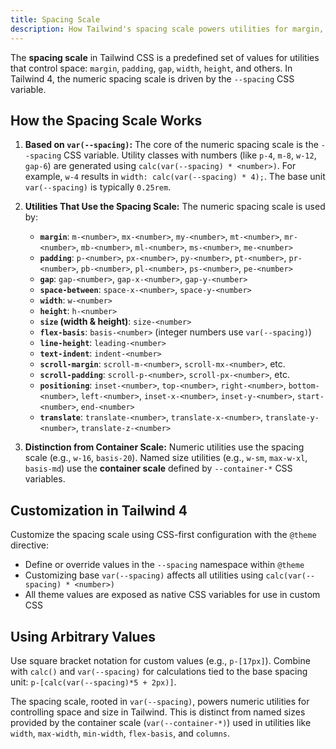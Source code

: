 ```yaml
---
title: Spacing Scale
description: How Tailwind's spacing scale powers utilities for margin, padding, gap, and sizing with the --spacing CSS variable.
---
```


The **spacing scale** in Tailwind CSS is a predefined set of values for utilities that control space: `margin`, `padding`, `gap`, `width`, `height`, and others. In Tailwind 4, the numeric spacing scale is driven by the `--spacing` CSS variable.

## How the Spacing Scale Works

1. **Based on `var(--spacing)`:** The core of the numeric spacing scale is the `--spacing` CSS variable. Utility classes with numbers (like `p-4`, `m-8`, `w-12`, `gap-6`) are generated using `calc(var(--spacing) * <number>)`. For example, `w-4` results in `width: calc(var(--spacing) * 4);`. The base unit `var(--spacing)` is typically `0.25rem`.

2. **Utilities That Use the Spacing Scale:** The numeric spacing scale is used by:

   - **`margin`**: `m-<number>`, `mx-<number>`, `my-<number>`, `mt-<number>`, `mr-<number>`, `mb-<number>`, `ml-<number>`, `ms-<number>`, `me-<number>`
   - **`padding`**: `p-<number>`, `px-<number>`, `py-<number>`, `pt-<number>`, `pr-<number>`, `pb-<number>`, `pl-<number>`, `ps-<number>`, `pe-<number>`
   - **`gap`**: `gap-<number>`, `gap-x-<number>`, `gap-y-<number>`
   - **`space-between`**: `space-x-<number>`, `space-y-<number>`
   - **`width`**: `w-<number>`
   - **`height`**: `h-<number>`
   - **`size` (width & height)**: `size-<number>`
   - **`flex-basis`**: `basis-<number>` (integer numbers use `var(--spacing)`)
   - **`line-height`**: `leading-<number>`
   - **`text-indent`**: `indent-<number>`
   - **`scroll-margin`**: `scroll-m-<number>`, `scroll-mx-<number>`, etc.
   - **`scroll-padding`**: `scroll-p-<number>`, `scroll-px-<number>`, etc.
   - **`positioning`**: `inset-<number>`, `top-<number>`, `right-<number>`, `bottom-<number>`, `left-<number>`, `inset-x-<number>`, `inset-y-<number>`, `start-<number>`, `end-<number>`
   - **`translate`**: `translate-<number>`, `translate-x-<number>`, `translate-y-<number>`, `translate-z-<number>`

3. **Distinction from Container Scale:** Numeric utilities use the spacing scale (e.g., `w-16`, `basis-20`). Named size utilities (e.g., `w-sm`, `max-w-xl`, `basis-md`) use the **container scale** defined by `--container-*` CSS variables.

## Customization in Tailwind 4

Customize the spacing scale using CSS-first configuration with the `@theme` directive:

- Define or override values in the `--spacing` namespace within `@theme`
- Customizing base `var(--spacing)` affects all utilities using `calc(var(--spacing) * <number>)`
- All theme values are exposed as native CSS variables for use in custom CSS

## Using Arbitrary Values

Use square bracket notation for custom values (e.g., `p-[17px]`). Combine with `calc()` and `var(--spacing)` for calculations tied to the base spacing unit: `p-[calc(var(--spacing)*5 + 2px)]`.

The spacing scale, rooted in `var(--spacing)`, powers numeric utilities for controlling space and size in Tailwind. This is distinct from named sizes provided by the container scale (`var(--container-*)`) used in utilities like `width`, `max-width`, `min-width`, `flex-basis`, and `columns`.
